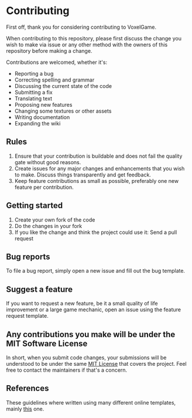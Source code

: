 # Contributing

First off, thank you for considering contributing to VoxelGame.

When contributing to this repository, please first discuss the change you wish to make via issue or any other method with the owners of this repository before making a change.

Contributions are welcomed, whether it's:
- Reporting a bug
- Correcting spelling and grammar
- Discussing the current state of the code
- Submitting a fix
- Translating text
- Proposing new features
- Changing some textures or other assets
- Writing documentation
- Expanding the wiki 

## Rules

1. Ensure that your contribution is buildable and does not fail the quality gate without good reasons.
1. Create issues for any major changes and enhancements that you wish to make. Discuss things transparently and get feedback.
1. Keep feature contributions as small as possible, preferably one new feature per contribution.

## Getting started

1. Create your own fork of the code
1. Do the changes in your fork
1. If you like the change and think the project could use it: Send a pull request

## Bug reports
To file a bug report, simply open a new issue and fill out the bug template.

## Suggest a feature
If you want to request a new feature, be it a small quality of life improvement or a large game mechanic, open an issue using the feature request template.

## Any contributions you make will be under the MIT Software License
In short, when you submit code changes, your submissions will be understood to be under the same [MIT License](http://choosealicense.com/licenses/mit/) that covers the project. Feel free to contact the maintainers if that's a concern.

## References
These guidelines where written using many different online templates, mainly [this](https://github.com/nayafia/contributing-template/blob/master/CONTRIBUTING-template.md) one.
